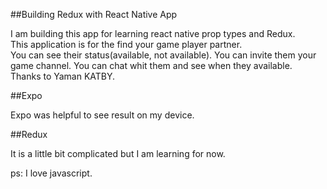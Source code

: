 ##Building Redux with React Native App

I am building this app for learning react native prop types and Redux. 
<br />
This application is for the find your game player partner. 
<br />
You can see their status(available, not available). You can invite them your game channel. You can chat whit them and see when they available.
<br/> 
Thanks to Yaman KATBY.

##Expo

Expo was helpful to see result on my device.

##Redux

It is a little bit complicated but I am learning for now.

ps: I love javascript.